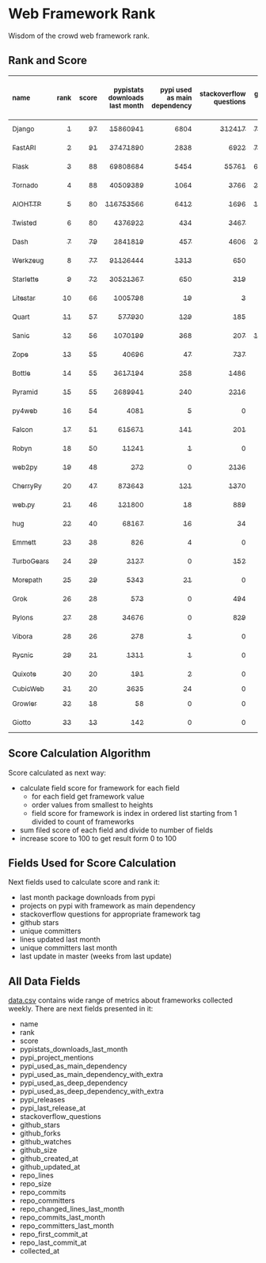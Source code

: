 # Web Framework Rank
Wisdom of the crowd web framework rank.

## Rank and Score
<sub>name</sub> | <sub>rank</sub> | <sub>score</sub> | <sub>pypistats downloads last month</sub> | <sub>pypi used as main dependency</sub> | <sub>stackoverflow questions</sub> | <sub>github stars</sub> | <sub>repo unique committers</sub> | <sub>repo changed lines last month</sub> | <sub>repo unique committers last month</sub> | <sub>repo last commit</sub>
:--- | ---: | ---: | ---: | ---: | ---: | ---: | ---: | ---: | ---: | ---:
[<sub>Django</sub>](https://github.com/django/django "first commit: 2005-07-13") | [<sub>1</sub>](# "  +0 last week") | [<sub>97</sub>](# "  +3 last week") | [<sub>15860941</sub>](# "  #7 in pypistats downloads last month +1.68% last week") | [<sub>6804</sub>](# "  #1 in pypi used as main dependency +0.27% last week") | [<sub>312417</sub>](# "  #1 in stackoverflow questions +0.03% last week") | [<sub>77462</sub>](# "  #1 in github stars +0.14% last week") | [<sub>3084</sub>](# "  #1 in repo unique committers +0.03% last week") | [<sub>5128</sub>](# "  #3 in repo changed lines last month -8.25% last week") | [<sub>29</sub>](# "  #1 in repo unique committers last month -17.14% last week") | [<sub>2024-06-08</sub>](# "▲ #1 in repo last commit 1 week ago")
[<sub>FastAPI</sub>](https://github.com/tiangolo/fastapi "first commit: 2018-12-05; uses: Starlette") | [<sub>2</sub>](# "  +0 last week") | [<sub>91</sub>](# "  -1 last week") | [<sub>37471890</sub>](# "  #5 in pypistats downloads last month +1.2% last week") | [<sub>2838</sub>](# "  #4 in pypi used as main dependency +1.18% last week") | [<sub>6922</sub>](# "  #3 in stackoverflow questions +0.32% last week") | [<sub>72347</sub>](# "  #2 in github stars +0.33% last week") | [<sub>647</sub>](# "  #4 in repo unique committers +0.15% last week") | [<sub>2066</sub>](# "▲ #5 in repo changed lines last month -5.92% last week") | [<sub>13</sub>](# "  #2 in repo unique committers last month -7.14% last week") | [<sub>2024-06-05</sub>](# "▼ #4 in repo last commit 1 week ago")
[<sub>Flask</sub>](https://github.com/pallets/flask "first commit: 2010-04-06; uses: Werkzeug") | [<sub>3</sub>](# "  +0 last week") | [<sub>88</sub>](# "  -1 last week") | [<sub>69808684</sub>](# "  #3 in pypistats downloads last month +0.75% last week") | [<sub>5454</sub>](# "  #3 in pypi used as main dependency +0.39% last week") | [<sub>55761</sub>](# "  #2 in stackoverflow questions +0.06% last week") | [<sub>66759</sub>](# "  #3 in github stars +0.11% last week") | [<sub>848</sub>](# "  #2 in repo unique committers +0.0% last week") | [<sub>65</sub>](# "▼ #12 in repo changed lines last month -54.55% last week") | [<sub>4</sub>](# "▲ #6 in repo unique committers last month +33.33% last week") | [<sub>2024-06-07</sub>](# "▼ #4 in repo last commit 1 week ago")
[<sub>Tornado</sub>](https://github.com/tornadoweb/tornado "first commit: 2009-09-09") | [<sub>4</sub>](# "▲ +6 last week") | [<sub>88</sub>](# "▲ +22 last week") | [<sub>40509389</sub>](# "  #4 in pypistats downloads last month +0.93% last week") | [<sub>1064</sub>](# "  #6 in pypi used as main dependency +0.47% last week") | [<sub>3766</sub>](# "  #5 in stackoverflow questions +0.0% last week") | [<sub>21576</sub>](# "  #4 in github stars +0.06% last week") | [<sub>455</sub>](# "  #6 in repo unique committers +0.66% last week") | [<sub>1488</sub>](# "▲ #6 in repo changed lines last month +100% last week") | [<sub>4</sub>](# "▲ #6 in repo unique committers last month +100% last week") | [<sub>2024-06-08</sub>](# "▲ #1 in repo last commit 1 week ago")
[<sub>AIOHTTP</sub>](https://github.com/aio-libs/aiohttp "first commit: 2013-10-01") | [<sub>5</sub>](# "▼ -1 last week") | [<sub>80</sub>](# "▼ -4 last week") | [<sub>116753566</sub>](# "  #1 in pypistats downloads last month +1.28% last week") | [<sub>6412</sub>](# "  #2 in pypi used as main dependency +0.63% last week") | [<sub>1696</sub>](# "  #9 in stackoverflow questions +0.0% last week") | [<sub>14690</sub>](# "  #7 in github stars +0.12% last week") | [<sub>751</sub>](# "  #3 in repo unique committers +0.0% last week") | [<sub>59</sub>](# "▼ #13 in repo changed lines last month -43.81% last week") | [<sub>3</sub>](# "▼ #11 in repo unique committers last month -40.0% last week") | [<sub>2024-05-27</sub>](# "▼ #12 in repo last commit 2 weeks ago")
[<sub>Twisted</sub>](https://github.com/twisted/twisted "first commit: 2001-07-09") | [<sub>6</sub>](# "▲ +1 last week") | [<sub>80</sub>](# "▲ +2 last week") | [<sub>4376922</sub>](# "  #8 in pypistats downloads last month -0.29% last week") | [<sub>434</sub>](# "  #9 in pypi used as main dependency +0.0% last week") | [<sub>3467</sub>](# "  #6 in stackoverflow questions -0.03% last week") | [<sub>5467</sub>](# "  #15 in github stars +0.18% last week") | [<sub>321</sub>](# "  #9 in repo unique committers +0.0% last week") | [<sub>5285</sub>](# "▼ #2 in repo changed lines last month -93.99% last week") | [<sub>6</sub>](# "  #4 in repo unique committers last month -25.0% last week") | [<sub>2024-06-05</sub>](# "▲ #4 in repo last commit 1 week ago")
[<sub>Dash</sub>](https://github.com/plotly/dash "first commit: 2015-04-10") | [<sub>7</sub>](# "▼ -1 last week") | [<sub>79</sub>](# "▼ -1 last week") | [<sub>2841819</sub>](# "  #10 in pypistats downloads last month -2.07% last week") | [<sub>457</sub>](# "  #8 in pypi used as main dependency +0.44% last week") | [<sub>4606</sub>](# "  #4 in stackoverflow questions -0.02% last week") | [<sub>20710</sub>](# "  #5 in github stars +0.16% last week") | [<sub>191</sub>](# "  #15 in repo unique committers +0.0% last week") | [<sub>1397</sub>](# "▼ #7 in repo changed lines last month -95.02% last week") | [<sub>4</sub>](# "▼ #6 in repo unique committers last month -20.0% last week") | [<sub>2024-06-03</sub>](# "▲ #4 in repo last commit 1 week ago")
[<sub>Werkzeug</sub>](https://github.com/pallets/werkzeug "first commit: 2007-05-04; used by: Flask and Quart") | [<sub>8</sub>](# "▼ -3 last week") | [<sub>77</sub>](# "▼ -5 last week") | [<sub>91126444</sub>](# "  #2 in pypistats downloads last month +0.65% last week") | [<sub>1313</sub>](# "  #5 in pypi used as main dependency +0.46% last week") | [<sub>650</sub>](# "  #15 in stackoverflow questions -0.15% last week") | [<sub>6563</sub>](# "  #12 in github stars +0.03% last week") | [<sub>503</sub>](# "  #5 in repo unique committers +0.0% last week") | [<sub>282</sub>](# "▼ #9 in repo changed lines last month -64.44% last week") | [<sub>3</sub>](# "▼ #11 in repo unique committers last month -40.0% last week") | [<sub>2024-06-03</sub>](# "▼ #4 in repo last commit 1 week ago")
[<sub>Starlette</sub>](https://github.com/encode/starlette "first commit: 2018-06-25; used by: FastAPI") | [<sub>9</sub>](# "▼ -1 last week") | [<sub>72</sub>](# "▼ -2 last week") | [<sub>30521367</sub>](# "  #6 in pypistats downloads last month +1.33% last week") | [<sub>650</sub>](# "  #7 in pypi used as main dependency +0.93% last week") | [<sub>319</sub>](# "  #17 in stackoverflow questions -0.62% last week") | [<sub>9671</sub>](# "  #8 in github stars +0.27% last week") | [<sub>283</sub>](# "  #10 in repo unique committers +0.0% last week") | [<sub>54</sub>](# "  #14 in repo changed lines last month +3.85% last week") | [<sub>3</sub>](# "  #11 in repo unique committers last month +0.0% last week") | [<sub>2024-06-04</sub>](# "▼ #4 in repo last commit 1 week ago")
[<sub>Litestar</sub>](https://github.com/litestar-org/litestar "first commit: 2021-12-06") | [<sub>10</sub>](# "▼ -1 last week") | [<sub>66</sub>](# "▼ -1 last week") | [<sub>1005798</sub>](# "▼ #13 in pypistats downloads last month -9.92% last week") | [<sub>19</sub>](# "  #19 in pypi used as main dependency +0.0% last week") | [<sub>3</sub>](# "  #23 in stackoverflow questions +0.0% last week") | [<sub>4615</sub>](# "  #16 in github stars +0.61% last week") | [<sub>203</sub>](# "  #14 in repo unique committers +0.0% last week") | [<sub>3725</sub>](# "▲ #4 in repo changed lines last month -0.27% last week") | [<sub>13</sub>](# "▲ #2 in repo unique committers last month +18.18% last week") | [<sub>2024-06-05</sub>](# "▼ #4 in repo last commit 1 week ago")
[<sub>Quart</sub>](https://github.com/pallets/quart "first commit: 2017-05-14; uses: Werkzeug") | [<sub>11</sub>](# "▲ +1 last week") | [<sub>57</sub>](# "▲ +0 last week") | [<sub>577930</sub>](# "  #16 in pypistats downloads last month +2.29% last week") | [<sub>129</sub>](# "  #14 in pypi used as main dependency +0.78% last week") | [<sub>185</sub>](# "  #20 in stackoverflow questions +0.0% last week") | [<sub>2708</sub>](# "  #19 in github stars +0.37% last week") | [<sub>105</sub>](# "  #19 in repo unique committers +0.0% last week") | [<sub>106</sub>](# "▼ #11 in repo changed lines last month +0.0% last week") | [<sub>4</sub>](# "▲ #6 in repo unique committers last month +0.0% last week") | [<sub>2024-05-19</sub>](# "▼ #15 in repo last commit 3 weeks ago")
[<sub>Sanic</sub>](https://github.com/sanic-org/sanic "first commit: 2016-05-26") | [<sub>12</sub>](# "▲ +2 last week") | [<sub>56</sub>](# "▲ +1 last week") | [<sub>1070199</sub>](# "▲ #12 in pypistats downloads last month +8.6% last week") | [<sub>368</sub>](# "  #10 in pypi used as main dependency +0.0% last week") | [<sub>207</sub>](# "  #18 in stackoverflow questions +0.0% last week") | [<sub>17815</sub>](# "  #6 in github stars +0.15% last week") | [<sub>379</sub>](# "  #7 in repo unique committers +0.0% last week") | [<sub>0</sub>](# "▲ #17 in repo changed lines last month +100% last week") | [<sub>0</sub>](# "▲ #17 in repo unique committers last month +100% last week") | [<sub>2024-04-09</sub>](# "▼ #21 in repo last commit 9 weeks ago")
[<sub>Zope</sub>](https://github.com/zopefoundation/Zope "first commit: 1996-06-17") | [<sub>13</sub>](# "  +0 last week") | [<sub>55</sub>](# "  -2 last week") | [<sub>40696</sub>](# "  #19 in pypistats downloads last month -1.63% last week") | [<sub>47</sub>](# "  #16 in pypi used as main dependency +0.0% last week") | [<sub>737</sub>](# "  #14 in stackoverflow questions +0.0% last week") | [<sub>346</sub>](# "  #26 in github stars +0.0% last week") | [<sub>177</sub>](# "  #16 in repo unique committers +0.0% last week") | [<sub>544</sub>](# "  #8 in repo changed lines last month +0.0% last week") | [<sub>2</sub>](# "▼ #14 in repo unique committers last month +0.0% last week") | [<sub>2024-05-31</sub>](# "▼ #12 in repo last commit 2 weeks ago")
[<sub>Bottle</sub>](https://github.com/bottlepy/bottle "first commit: 2009-06-30") | [<sub>14</sub>](# "▲ +1 last week") | [<sub>55</sub>](# "▲ +0 last week") | [<sub>3617194</sub>](# "  #9 in pypistats downloads last month +2.55% last week") | [<sub>258</sub>](# "  #11 in pypi used as main dependency +0.0% last week") | [<sub>1486</sub>](# "  #10 in stackoverflow questions -0.13% last week") | [<sub>8320</sub>](# "  #10 in github stars +0.05% last week") | [<sub>232</sub>](# "  #12 in repo unique committers +0.0% last week") | [<sub>0</sub>](# "▲ #17 in repo changed lines last month +100% last week") | [<sub>0</sub>](# "▲ #17 in repo unique committers last month +100% last week") | [<sub>2024-01-03</sub>](# "  #25 in repo last commit 23 weeks ago")
[<sub>Pyramid</sub>](https://github.com/Pylons/pyramid "first commit: 2008-07-04; used by: CubicWeb") | [<sub>15</sub>](# "▲ +1 last week") | [<sub>55</sub>](# "▲ +1 last week") | [<sub>2689941</sub>](# "  #11 in pypistats downloads last month +0.66% last week") | [<sub>240</sub>](# "  #12 in pypi used as main dependency +0.0% last week") | [<sub>2216</sub>](# "  #7 in stackoverflow questions -0.05% last week") | [<sub>3910</sub>](# "  #17 in github stars +0.05% last week") | [<sub>367</sub>](# "  #8 in repo unique committers +0.0% last week") | [<sub>0</sub>](# "▲ #17 in repo changed lines last month +100% last week") | [<sub>0</sub>](# "▲ #17 in repo unique committers last month +100% last week") | [<sub>2024-03-03</sub>](# "  #23 in repo last commit 14 weeks ago")
[<sub>py4web</sub>](https://github.com/web2py/py4web "first commit: 2019-03-25") | [<sub>16</sub>](# "▲ +1 last week") | [<sub>54</sub>](# "▲ +2 last week") | [<sub>4081</sub>](# "  #23 in pypistats downloads last month +0.15% last week") | [<sub>5</sub>](# "  #22 in pypi used as main dependency +0.0% last week") | [<sub>0</sub>](# "  #24 in stackoverflow questions +100% last week") | [<sub>236</sub>](# "  #27 in github stars +0.43% last week") | [<sub>73</sub>](# "  #21 in repo unique committers +0.0% last week") | [<sub>6683</sub>](# "▲ #1 in repo changed lines last month +42.1% last week") | [<sub>5</sub>](# "  #5 in repo unique committers last month +0.0% last week") | [<sub>2024-06-08</sub>](# "  #1 in repo last commit 1 week ago")
[<sub>Falcon</sub>](https://github.com/falconry/falcon "first commit: 2012-12-06; used by: hug") | [<sub>17</sub>](# "▼ -6 last week") | [<sub>51</sub>](# "▼ -10 last week") | [<sub>615671</sub>](# "  #15 in pypistats downloads last month +0.11% last week") | [<sub>141</sub>](# "  #13 in pypi used as main dependency +0.71% last week") | [<sub>201</sub>](# "  #19 in stackoverflow questions +0.0% last week") | [<sub>9421</sub>](# "  #9 in github stars +0.05% last week") | [<sub>210</sub>](# "  #13 in repo unique committers +0.0% last week") | [<sub>0</sub>](# "▼ #17 in repo changed lines last month -100.0% last week") | [<sub>0</sub>](# "▼ #17 in repo unique committers last month -100.0% last week") | [<sub>2024-05-07</sub>](# "▼ #17 in repo last commit 5 weeks ago")
[<sub>Robyn</sub>](https://github.com/sansyrox/robyn "first commit: 2021-05-22") | [<sub>18</sub>](# "▲ +1 last week") | [<sub>50</sub>](# "▲ +2 last week") | [<sub>11241</sub>](# "  #21 in pypistats downloads last month -25.78% last week") | [<sub>1</sub>](# "  #25 in pypi used as main dependency +0.0% last week") | [<sub>0</sub>](# "  #24 in stackoverflow questions +100% last week") | [<sub>3829</sub>](# "  #18 in github stars +0.66% last week") | [<sub>65</sub>](# "  #22 in repo unique committers +0.0% last week") | [<sub>175</sub>](# "▲ #10 in repo changed lines last month +86.17% last week") | [<sub>4</sub>](# "▲ #6 in repo unique committers last month +0.0% last week") | [<sub>2024-06-07</sub>](# "▲ #4 in repo last commit 1 week ago")
[<sub>web2py</sub>](https://github.com/web2py/web2py "first commit: 2011-11-23") | [<sub>19</sub>](# "▼ -1 last week") | [<sub>48</sub>](# "▼ +0 last week") | [<sub>272</sub>](# "▼ #30 in pypistats downloads last month -6.85% last week") | [<sub>0</sub>](# "  #28 in pypi used as main dependency +100% last week") | [<sub>2136</sub>](# "  #8 in stackoverflow questions -0.05% last week") | [<sub>2091</sub>](# "  #20 in github stars +0.1% last week") | [<sub>276</sub>](# "  #11 in repo unique committers +0.0% last week") | [<sub>2</sub>](# "  #16 in repo changed lines last month +0.0% last week") | [<sub>1</sub>](# "  #15 in repo unique committers last month +0.0% last week") | [<sub>2024-05-18</sub>](# "▼ #15 in repo last commit 4 weeks ago")
[<sub>CherryPy</sub>](https://github.com/cherrypy/cherrypy "first commit: 2004-11-20") | [<sub>20</sub>](# "  +0 last week") | [<sub>47</sub>](# "  +0 last week") | [<sub>873643</sub>](# "  #14 in pypistats downloads last month -3.81% last week") | [<sub>121</sub>](# "  #15 in pypi used as main dependency +0.0% last week") | [<sub>1370</sub>](# "  #11 in stackoverflow questions +0.0% last week") | [<sub>1797</sub>](# "  #21 in github stars +0.06% last week") | [<sub>151</sub>](# "  #17 in repo unique committers +0.0% last week") | [<sub>0</sub>](# "▲ #17 in repo changed lines last month +100% last week") | [<sub>0</sub>](# "▲ #17 in repo unique committers last month +100% last week") | [<sub>2024-04-22</sub>](# "▼ #20 in repo last commit 7 weeks ago")
[<sub>web.py</sub>](https://github.com/webpy/webpy "first commit: 1970-01-01") | [<sub>21</sub>](# "  +0 last week") | [<sub>46</sub>](# "  +0 last week") | [<sub>121800</sub>](# "  #17 in pypistats downloads last month -0.52% last week") | [<sub>18</sub>](# "  #20 in pypi used as main dependency +0.0% last week") | [<sub>889</sub>](# "  #12 in stackoverflow questions +0.0% last week") | [<sub>5874</sub>](# "  #13 in github stars +0.03% last week") | [<sub>97</sub>](# "  #20 in repo unique committers +0.0% last week") | [<sub>0</sub>](# "▲ #17 in repo changed lines last month +100% last week") | [<sub>0</sub>](# "▲ #17 in repo unique committers last month +100% last week") | [<sub>2024-04-30</sub>](# "▼ #19 in repo last commit 6 weeks ago")
[<sub>hug</sub>](https://github.com/hugapi/hug "first commit: 2015-07-17; uses: Falcon") | [<sub>22</sub>](# "  +0 last week") | [<sub>40</sub>](# "  +0 last week") | [<sub>68167</sub>](# "  #18 in pypistats downloads last month -2.8% last week") | [<sub>16</sub>](# "  #21 in pypi used as main dependency +0.0% last week") | [<sub>34</sub>](# "  #22 in stackoverflow questions +0.0% last week") | [<sub>6835</sub>](# "  #11 in github stars +0.03% last week") | [<sub>125</sub>](# "  #18 in repo unique committers +0.0% last week") | [<sub>0</sub>](# "▲ #17 in repo changed lines last month +100% last week") | [<sub>0</sub>](# "▲ #17 in repo unique committers last month +100% last week") | [<sub>2023-06-30</sub>](# "  #26 in repo last commit 50 weeks ago")
[<sub>Emmett</sub>](https://github.com/emmett-framework/emmett "first commit: 2014-10-22") | [<sub>23</sub>](# "  +0 last week") | [<sub>38</sub>](# "  -1 last week") | [<sub>826</sub>](# "  #27 in pypistats downloads last month -14.58% last week") | [<sub>4</sub>](# "  #23 in pypi used as main dependency +0.0% last week") | [<sub>0</sub>](# "  #24 in stackoverflow questions +100% last week") | [<sub>1007</sub>](# "  #22 in github stars +1.21% last week") | [<sub>26</sub>](# "  #28 in repo unique committers +0.0% last week") | [<sub>32</sub>](# "  #15 in repo changed lines last month +0.0% last week") | [<sub>1</sub>](# "  #15 in repo unique committers last month +0.0% last week") | [<sub>2024-05-29</sub>](# "▼ #12 in repo last commit 2 weeks ago")
[<sub>TurboGears</sub>](https://github.com/TurboGears/tg2 "first commit: 2007-06-27") | [<sub>24</sub>](# "▲ +1 last week") | [<sub>29</sub>](# "▲ +0 last week") | [<sub>2127</sub>](# "  #25 in pypistats downloads last month -5.88% last week") | [<sub>0</sub>](# "  #28 in pypi used as main dependency +100% last week") | [<sub>152</sub>](# "  #21 in stackoverflow questions +0.0% last week") | [<sub>800</sub>](# "  #23 in github stars +0.0% last week") | [<sub>38</sub>](# "  #24 in repo unique committers +0.0% last week") | [<sub>0</sub>](# "▲ #17 in repo changed lines last month +100% last week") | [<sub>0</sub>](# "▲ #17 in repo unique committers last month +100% last week") | [<sub>2024-03-25</sub>](# "  #22 in repo last commit 11 weeks ago")
[<sub>Morepath</sub>](https://github.com/morepath/morepath "first commit: 2013-07-17") | [<sub>25</sub>](# "▲ +1 last week") | [<sub>29</sub>](# "▲ +1 last week") | [<sub>5343</sub>](# "  #22 in pypistats downloads last month +28.53% last week") | [<sub>21</sub>](# "  #18 in pypi used as main dependency +0.0% last week") | [<sub>0</sub>](# "  #24 in stackoverflow questions +100% last week") | [<sub>395</sub>](# "  #25 in github stars +0.0% last week") | [<sub>28</sub>](# "  #26 in repo unique committers +0.0% last week") | [<sub>0</sub>](# "▲ #17 in repo changed lines last month +100% last week") | [<sub>0</sub>](# "▲ #17 in repo unique committers last month +100% last week") | [<sub>2022-05-29</sub>](# "  #27 in repo last commit 106 weeks ago")
[<sub>Grok</sub>](https://github.com/zopefoundation/grok "first commit: 2006-10-14") | [<sub>26</sub>](# "▼ -2 last week") | [<sub>28</sub>](# "▼ -7 last week") | [<sub>573</sub>](# "  #28 in pypistats downloads last month +5.72% last week") | [<sub>0</sub>](# "  #28 in pypi used as main dependency +100% last week") | [<sub>494</sub>](# "  #16 in stackoverflow questions +0.82% last week") | [<sub>26</sub>](# "  #32 in github stars +0.0% last week") | [<sub>45</sub>](# "  #23 in repo unique committers +0.0% last week") | [<sub>0</sub>](# "▼ #17 in repo changed lines last month -100.0% last week") | [<sub>0</sub>](# "▼ #17 in repo unique committers last month -100.0% last week") | [<sub>2024-05-08</sub>](# "▼ #17 in repo last commit 5 weeks ago")
[<sub>Pylons</sub>](https://github.com/Pylons/pylons "first commit: 2006-02-18") | [<sub>27</sub>](# "  +0 last week") | [<sub>28</sub>](# "  +0 last week") | [<sub>34676</sub>](# "  #20 in pypistats downloads last month -7.61% last week") | [<sub>0</sub>](# "  #28 in pypi used as main dependency +100% last week") | [<sub>829</sub>](# "  #13 in stackoverflow questions +0.0% last week") | [<sub>231</sub>](# "  #28 in github stars +0.0% last week") | [<sub>36</sub>](# "  #25 in repo unique committers +0.0% last week") | [<sub>0</sub>](# "▲ #17 in repo changed lines last month +100% last week") | [<sub>0</sub>](# "▲ #17 in repo unique committers last month +100% last week") | [<sub>2018-01-12</sub>](# "  #31 in repo last commit 335 weeks ago")
[<sub>Vibora</sub>](https://github.com/vibora-io/vibora "first commit: 2018-06-13") | [<sub>28</sub>](# "  +0 last week") | [<sub>26</sub>](# "  +1 last week") | [<sub>278</sub>](# "▲ #29 in pypistats downloads last month -2.46% last week") | [<sub>1</sub>](# "  #25 in pypi used as main dependency +0.0% last week") | [<sub>0</sub>](# "  #24 in stackoverflow questions +100% last week") | [<sub>5676</sub>](# "  #14 in github stars -0.02% last week") | [<sub>27</sub>](# "  #27 in repo unique committers +0.0% last week") | [<sub>0</sub>](# "▲ #17 in repo changed lines last month +100% last week") | [<sub>0</sub>](# "▲ #17 in repo unique committers last month +100% last week") | [<sub>2019-02-11</sub>](# "  #30 in repo last commit 278 weeks ago")
[<sub>Pycnic</sub>](https://github.com/nullism/pycnic "first commit: 2015-11-04") | [<sub>29</sub>](# "  +0 last week") | [<sub>21</sub>](# "  +0 last week") | [<sub>1311</sub>](# "  #26 in pypistats downloads last month +1.94% last week") | [<sub>1</sub>](# "  #25 in pypi used as main dependency +0.0% last week") | [<sub>0</sub>](# "  #24 in stackoverflow questions +100% last week") | [<sub>159</sub>](# "  #29 in github stars +0.0% last week") | [<sub>11</sub>](# "  #29 in repo unique committers +0.0% last week") | [<sub>0</sub>](# "▲ #17 in repo changed lines last month +100% last week") | [<sub>0</sub>](# "▲ #17 in repo unique committers last month +100% last week") | [<sub>2022-04-05</sub>](# "  #28 in repo last commit 114 weeks ago")
[<sub>Quixote</sub>](https://github.com/nascheme/quixote "first commit: 2006-03-16") | [<sub>30</sub>](# "  +0 last week") | [<sub>20</sub>](# "  +0 last week") | [<sub>191</sub>](# "  #31 in pypistats downloads last month +3.8% last week") | [<sub>2</sub>](# "  #24 in pypi used as main dependency +0.0% last week") | [<sub>0</sub>](# "  #24 in stackoverflow questions +100% last week") | [<sub>82</sub>](# "  #30 in github stars +0.0% last week") | [<sub>6</sub>](# "  #30 in repo unique committers +0.0% last week") | [<sub>0</sub>](# "▲ #17 in repo changed lines last month +100% last week") | [<sub>0</sub>](# "▲ #17 in repo unique committers last month +100% last week") | [<sub>2024-03-01</sub>](# "  #24 in repo last commit 15 weeks ago")
[<sub>CubicWeb</sub>](https://forge.extranet.logilab.fr/cubicweb/cubicweb "uses: Pyramid") | [<sub>31</sub>](# "  +0 last week") | [<sub>20</sub>](# "  +0 last week") | [<sub>3635</sub>](# "  #24 in pypistats downloads last month +13.35% last week") | [<sub>24</sub>](# "  #17 in pypi used as main dependency +0.0% last week") | [<sub>0</sub>](# "  #24 in stackoverflow questions +100% last week") | [<sub>0</sub>](# "  #33 in github stars +100% last week") | [<sub>0</sub>](# "  #33 in repo unique committers +100% last week") | [<sub>0</sub>](# "▲ #17 in repo changed lines last month +100% last week") | [<sub>0</sub>](# "▲ #17 in repo unique committers last month +100% last week") | [<sub></sub>](# "  #32 in repo last commit")
[<sub>Growler</sub>](https://github.com/pyGrowler/Growler "first commit: 2014-08-17") | [<sub>32</sub>](# "  +0 last week") | [<sub>18</sub>](# "  +1 last week") | [<sub>58</sub>](# "  #33 in pypistats downloads last month +5.45% last week") | [<sub>0</sub>](# "  #28 in pypi used as main dependency +100% last week") | [<sub>0</sub>](# "  #24 in stackoverflow questions +100% last week") | [<sub>686</sub>](# "  #24 in github stars +0.0% last week") | [<sub>6</sub>](# "  #30 in repo unique committers +0.0% last week") | [<sub>0</sub>](# "▲ #17 in repo changed lines last month +100% last week") | [<sub>0</sub>](# "▲ #17 in repo unique committers last month +100% last week") | [<sub>2020-03-08</sub>](# "  #29 in repo last commit 222 weeks ago")
[<sub>Giotto</sub>](https://github.com/priestc/giotto "first commit: 2012-02-26") | [<sub>33</sub>](# "  +0 last week") | [<sub>13</sub>](# "  +0 last week") | [<sub>142</sub>](# "  #32 in pypistats downloads last month -13.41% last week") | [<sub>0</sub>](# "  #28 in pypi used as main dependency +100% last week") | [<sub>0</sub>](# "  #24 in stackoverflow questions +100% last week") | [<sub>59</sub>](# "  #31 in github stars +0.0% last week") | [<sub>3</sub>](# "  #32 in repo unique committers +0.0% last week") | [<sub>0</sub>](# "▲ #17 in repo changed lines last month +100% last week") | [<sub>0</sub>](# "▲ #17 in repo unique committers last month +100% last week") | [<sub>2013-10-07</sub>](# "  #32 in repo last commit 557 weeks ago")

## Score Calculation Algorithm
Score calculated as next way:
- calculate field score for framework for each field
  - for each field get framework value
  - order values from smallest to heights
  - field score for framework is index in ordered list starting from 1 divided to count of frameworks
- sum filed score of each field and divide to number of fields
- increase score to 100 to get result form 0 to 100

## Fields Used for Score Calculation
Next fields used to calculate score and rank it:
- last month package downloads from pypi
- projects on pypi with framework as main dependency
- stackoverflow questions for appropriate framework tag
- github stars
- unique committers
- lines updated last month
- unique committers last month
- last update in master (weeks from last update)

## All Data Fields
[data.csv](data.csv) contains wide range of metrics about frameworks collected weekly.
There are next fields presented in it: 

- name
- rank
- score
- pypistats_downloads_last_month
- pypi_project_mentions
- pypi_used_as_main_dependency
- pypi_used_as_main_dependency_with_extra
- pypi_used_as_deep_dependency
- pypi_used_as_deep_dependency_with_extra
- pypi_releases
- pypi_last_release_at
- stackoverflow_questions
- github_stars
- github_forks
- github_watches
- github_size
- github_created_at
- github_updated_at
- repo_lines
- repo_size
- repo_commits
- repo_committers
- repo_changed_lines_last_month
- repo_commits_last_month
- repo_committers_last_month
- repo_first_commit_at
- repo_last_commit_at
- collected_at
